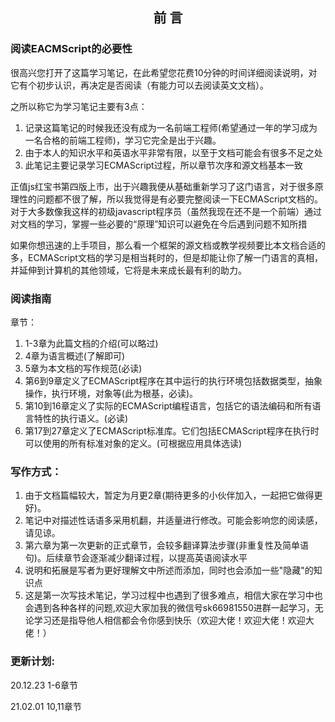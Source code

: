 ## <center>前 言</center>

### 阅读EACMScript的必要性

很高兴您打开了这篇学习笔记，在此希望您花费10分钟的时间详细阅读说明，对它有个初步认识，再决定是否阅读（有能力可以去阅读英文文档）。

之所以称它为学习笔记主要有3点：

1. 记录这篇笔记的时候我还没有成为一名前端工程师(希望通过一年的学习成为一名合格的前端工程师)，学习它完全是出于兴趣。
2. 由于本人的知识水平和英语水平非常有限，以至于文档可能会有很多不足之处
3. 此笔记主要记录学习ECMAScript过程，所以章节次序和源文档基本一致

正值js红宝书第四版上市，出于兴趣我便从基础重新学习了这门语言，对于很多原理性的问题都不很了解，所以我觉得是有必要完整阅读一下ECMAScript文档的。对于大多数像我这样的初级javascript程序员（虽然我现在还不是一个前端）通过对文档的学习，掌握一些必要的“原理”知识可以避免在今后遇到问题不知所措

如果你想迅速的上手项目，那么看一个框架的源文档或教学视频要比本文档合适的多，ECMAScript文档的学习是相当耗时的，但是却能让你了解一门语言的真相，并延伸到计算机的其他领域，它将是未来成长最有利的助力。

### 阅读指南
章节：
1. 1-3章为此篇文档的介绍(可以略过)
2. 4章为语言概述(了解即可)
3. 5章为本文档的写作规范(必读)
4. 第6到9章定义了ECMAScript程序在其中运行的执行环境包括数据类型，抽象操作，执行环境，对象等(此为根基，必读)。
5. 第10到16章定义了实际的ECMAScript编程语言，包括它的语法编码和所有语言特性的执行语义。(必读)
6. 第17到27章定义了ECMAScript标准库。它们包括ECMAScript程序在执行时可以使用的所有标准对象的定义。(可根据应用具体选读)
### 写作方式：

1. 由于文档篇幅较大，暂定为月更2章(期待更多的小伙伴加入，一起把它做得更好)。
2. 笔记中对描述性话语多采用机翻，并适量进行修改。可能会影响您的阅读感，请见谅。
3. 第六章为第一次更新的正式章节，会较多翻译算法步骤(非重复性及简单语句)。后续章节会逐渐减少翻译过程，以提高英语阅读水平
4. 说明和拓展是写者为更好理解文中所述而添加，同时也会添加一些"隐藏"的知识点
5. 这是第一次写技术笔记，学习过程中也遇到了很多难点，相信大家在学习中也会遇到各种各样的问题,欢迎大家加我的微信号sk66981550进群一起学习，无论学习还是指导他人相信都会令你感到快乐（欢迎大佬！欢迎大佬！欢迎大佬！）

### 更新计划:

20.12.23  1-6章节

21.02.01  10,11章节



